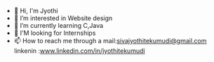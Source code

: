 - 👋 Hi, I'm Jyothi
- 👀 I’m interested in Website design
- 🌱 I’m currently learning  C,Java
-  👀  I'M looking for  Internships
- 📫 How to reach me through a 
mail:sivajyothitekumudi@gmail.com
linkenin :www.linkedin.com/in/jyothitekumudi


<!---
JyothiTekumudi/JyothiTekumudi is a ✨ special ✨ repository because its `README.md` (this file) appears on your GitHub profile.
You can click the Preview link to take a look at your changes.
--->
